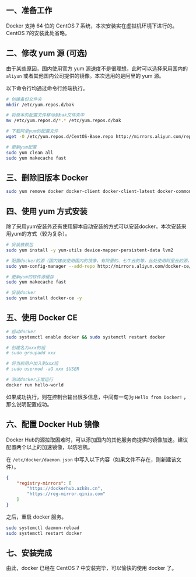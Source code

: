 ## 一、准备工作

Docker 支持 64 位的 CentOS 7 系统，本次安装实在虚拟机环境下进行的。CentOS 7的安装此处省略。

## 二、修改 yum 源 (可选)

由于某些原因，国内使用官方 yum 源速度不是很理想，此时可以选择采用国内的 `aliyun` 或者其他国内公司提供的镜像。本次选用的是阿里的 yum 源。

以下命令行均通过命令行终端执行。

``` bash
# 创建备份文件夹
mkdir /etc/yum.repos.d/bak

# 将原本的配置文件移动到bak文件夹中
mv /etc/yum.repos.d/*.* /etc/yum.repos.d/bak

# 下载阿里yum的配置文件
wget -O /etc/yum.repos.d/CentOS-Base.repo http://mirrors.aliyun.com/repo/Centos-7.repo

# 更新yum配置
sudo yum clean all
sudo yum makecache fast
```

## 三、删除旧版本 Docker

``` bash
sudo yum remove docker docker-client docker-client-latest docker-common docker-latest docker-latest-logrotate docker-logrotate docker-selinux docker-engine-selinux docker-engine
```

## 四、使用 yum 方式安装

除了采用yum安装外还有使用脚本自动安装的方式可以安装docker。本次安装采用yum的方式（较为复杂）。

``` bash
# 安装依赖包
sudo yum install -y yum-utils device-mapper-persistent-data lvm2

# 配置docker的源（国内建议使用国内的镜像，有阿里的、七牛云的等，此处使用阿里云的源，官方源地址为：https://download.docker.com/linux/centos/docker-ce.repo
sudo yum-config-manager --add-repo http://mirrors.aliyun.com/docker-ce/linux/centos/docker-ce.repo

# 更新yum的软件源缓存
sudo yum makecache fast

# 安装docker
sudo yum install docker-ce -y
```

## 五、使用 Docker CE

``` bash
# 启动docker
sudo systemctl enable docker && sudo systemctl restart docker

# 创建名为xxx的组
# sudo groupadd xxx

# 将当前用户加入到xxx组
# sudo usermod -aG xxx $USER

# 测试docker正常运行
docker run hello-world
```

如果成功执行，则在控制台输出很多信息，中间有一句为 `Hello from Docker!` ，那么说明配置成功。

## 六、配置 Docker Hub 镜像

Docker Hub的源拉取困难时，可以添加国内的其他服务商提供的镜像加速。建议配置两个以上的加速镜像，以防宕机。

在 `/etc/docker/daemon.json` 中写入以下内容（如果文件不存在，则新建该文件）。

``` json
{
    "registry-mirrors": [
        "https://dockerhub.azk8s.cn",
        "https://reg-mirror.qiniu.com"
    ]
}
```

之后，重启 docker 服务。

``` bash
sudo systemctl daemon-reload
sudo systemctl restart docker
```

## 七、安装完成

由此，docker 已经在 CentOS 7 中安装完毕，可以愉快的使用 docker 了。
